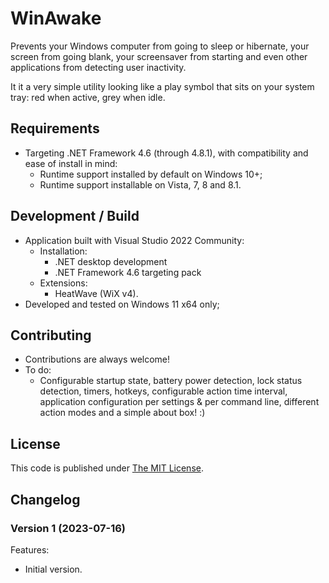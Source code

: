 # WinAwake

Prevents your Windows computer from going to sleep or hibernate, your screen from
going blank, your screensaver from starting and even other applications from
detecting user inactivity.

It it a very simple utility looking like a play symbol that sits on your system
tray: red when active, grey when idle.

## Requirements

- Targeting .NET Framework 4.6 (through 4.8.1), with compatibility and ease of
install in mind:
	- Runtime support installed by default on Windows 10+;
	- Runtime support installable on Vista, 7, 8 and 8.1.

## Development / Build

- Application built with Visual Studio 2022 Community:
	- Installation:
		- .NET desktop development
		- .NET Framework 4.6 targeting pack
	- Extensions:
		- HeatWave (WiX v4).
- Developed and tested on Windows 11 x64 only;

## Contributing

- Contributions are always welcome!
- To do:
	- Configurable startup state, battery power detection, lock status detection,
timers, hotkeys, configurable action time interval, application configuration per
settings & per command line, different action modes and a simple about box! :)

## License

This code is published under [The
MIT License](https://github.com/RubenSilveira/WinAwake/blob/main/LICENSE).

## Changelog

### Version 1 (2023-07-16)

Features:
* Initial version.